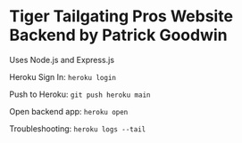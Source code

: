 # Tiger Tailgating Pros Website Backend by Patrick Goodwin

Uses Node.js and Express.js

Heroku Sign In:
```heroku login```

Push to Heroku:
```git push heroku main```

Open backend app:
```heroku open```

Troubleshooting:
```heroku logs --tail```
